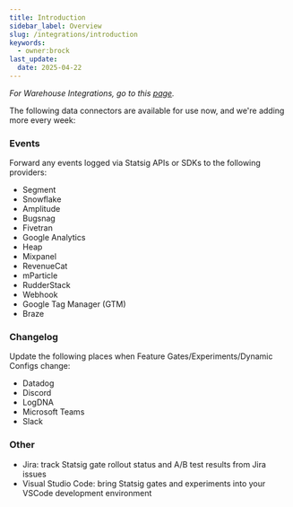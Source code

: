 ```yaml
---
title: Introduction
sidebar_label: Overview
slug: /integrations/introduction
keywords:
  - owner:brock
last_update:
  date: 2025-04-22
---
```


_For Warehouse Integrations, go to this [page](/data-warehouse-ingestion/introduction)._

The following data connectors are available for use now, and we're adding more every week:

### Events

Forward any events logged via Statsig APIs or SDKs to the following providers:

- Segment
- Snowflake
- Amplitude
- Bugsnag
- Fivetran
- Google Analytics
- Heap
- Mixpanel
- RevenueCat
- mParticle
- RudderStack
- Webhook
- Google Tag Manager (GTM)
- Braze

### Changelog

Update the following places when Feature Gates/Experiments/Dynamic Configs change:

- Datadog
- Discord
- LogDNA
- Microsoft Teams
- Slack

### Other

- Jira: track Statsig gate rollout status and A/B test results from Jira issues
- Visual Studio Code: bring Statsig gates and experiments into your VSCode development environment
